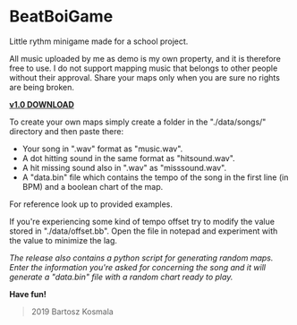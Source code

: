 # BeatBoiGame
Little rythm minigame made for a school project.

All music uploaded by me as demo is my own property, and it is therefore free to use.
I do not support mapping music that belongs to other people without their approval.
Share your maps only when you are sure no rights are being broken.

[**v1.0 DOWNLOAD**](https://www.mediafire.com/file/zxkpqg76eipmac6/BeatBoi_v1.0.rar/file)

To create your own maps simply create a folder in the "./data/songs/" directory and then paste there:
* Your song in ".wav" format as "music.wav".
* A dot hitting sound in the same format as "hitsound.wav".
* A hit missing sound also in ".wav" as "misssound.wav".
* A "data.bin" file which contains the tempo of the song in the first line (in BPM) and a boolean chart of the map.

For reference look up to provided examples.

If you're experiencing some kind of tempo offset try to modify the value stored in "./data/offset.bb". 
Open the file in notepad and experiment with the value to minimize the lag.

_The release also contains a python script for generating random maps. Enter the information you're asked for concerning the song and it will generate a "data.bin" file with a random chart ready to play._

**Have fun!**

> 2019 Bartosz Kosmala
